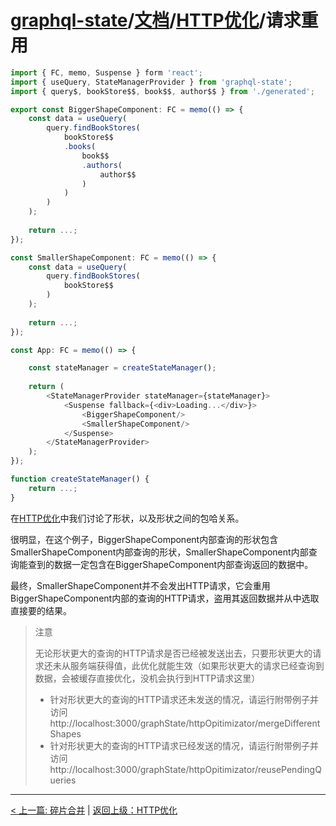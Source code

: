 # [graphql-state](https://github.com/babyfish-ct/graphql-state)/[文档](../README_zh_CN.md)/[HTTP优化](./README_zh_CN.md)/请求重用

```ts
import { FC, memo, Suspense } form 'react';
import { useQuery, StateManagerProvider } from 'graphql-state';
import { query$, bookStore$$, book$$, author$$ } from './generated';

export const BiggerShapeComponent: FC = memo(() => {
    const data = useQuery(
        query.findBookStores(
            bookStore$$
            .books(
                book$$
                .authors(
                    author$$
                )
            )
        )
    ); 
    
    return ...;
});

const SmallerShapeComponent: FC = memo(() => {
    const data = useQuery(
        query.findBookStores(
            bookStore$$
        )
    ); 
    
    return ...;
});

const App: FC = memo(() => {

    const stateManager = createStateManager();
    
    return (
        <StateManagerProvider stateManager={stateManager}>
            <Suspense fallback={<div>Loading...</div>}>
                <BiggerShapeComponent/>
                <SmallerShapeComponent/>
            </Suspense>
        </StateManagerProvider>
    );
});

function createStateManager() {
    return ...;
}

```

在[HTTP优化](./README_zh_CN.md)中我们讨论了形状，以及形状之间的包哈关系。

很明显，在这个例子，BiggerShapeComponent内部查询的形状包含SmallerShapeComponent内部查询的形状，SmallerShapeComponent内部查询能查到的数据一定包含在BiggerShapeComponent内部查询返回的数据中。

最终，SmallerShapeComponent并不会发出HTTP请求，它会重用BiggerShapeComponent内部的查询的HTTP请求，盗用其返回数据并从中选取直接要的结果。

> 注意
> 
> 无论形状更大的查询的HTTP请求是否已经被发送出去，只要形状更大的请求还未从服务端获得值，此优化就能生效（如果形状更大的请求已经查询到数据，会被缓存直接优化，没机会执行到HTTP请求这里）
> - 针对形状更大的查询的HTTP请求还未发送的情况，请运行附带例子并访问http://localhost:3000/graphState/httpOpitimizator/mergeDifferentShapes
> - 针对形状更大的查询的HTTP请求已经发送的情况，请运行附带例子并访问http://localhost:3000/graphState/httpOpitimizator/reusePendingQueries

-------------------------

[< 上一篇: 碎片合并](./merge-fragment_zh_CN.md) | [返回上级：HTTP优化](./README_zh_CN.md)
